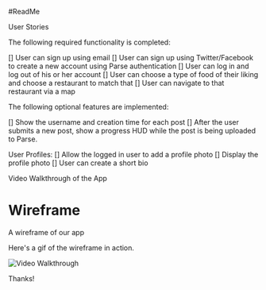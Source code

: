 #ReadMe

User Stories

The following required functionality is completed: 

[] User can sign up using email
[] User can sign up using Twitter/Facebook to create a new account using Parse authentication
[] User can log in and log out of his or her account
[] User can choose a type of food of their liking and choose a restaurant to match that
[] User can navigate to that restaurant via a map 


The following optional features are implemented:

 [] Show the username and creation time for each post
 [] After the user submits a new post, show a progress HUD while the post is being uploaded to Parse.
 
 User Profiles:
 [] Allow the logged in user to add a profile photo
 [] Display the profile photo 
 [] User can create a short bio 

Video Walkthrough of the App

# Wireframe
A wireframe of our app

Here's a gif of the wireframe in action. 

<img src='http://i.imgur.com/1YNPFOy.gif' title='Video Walkthrough' width='' alt='Video Walkthrough' />

Thanks!
